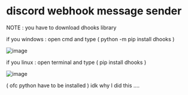 # discord webhook message sender

NOTE : you have to download dhooks library

if you windows : open cmd and type ( python -m pip install dhooks )

![image](https://user-images.githubusercontent.com/72771279/165547006-a83e7e55-4f11-40fe-be1d-6dfbdcb769c8.png)

if you linux : open terminal and type ( pip install dhooks )

![image](https://user-images.githubusercontent.com/72771279/165547249-393df8b7-c4b5-478f-9e50-90fe5f0ee7cd.png)


( ofc python have to be installed ) 
idk why I did this ....
